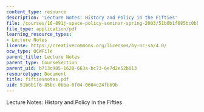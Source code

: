 ```yaml
---
content_type: resource
description: 'Lecture Notes: History and Policy in the Fifties'
file: /courses/16-891j-space-policy-seminar-spring-2003/51b0b1f685bc0bba6f040604c24fbb9b_fiftiesnotes.pdf
file_type: application/pdf
learning_resource_types:
- Lecture Notes
license: https://creativecommons.org/licenses/by-nc-sa/4.0/
ocw_type: OCWFile
parent_title: Lecture Notes
parent_type: CourseSection
parent_uid: b713c905-1628-663a-bc73-6e7d2e52b013
resourcetype: Document
title: fiftiesnotes.pdf
uid: 51b0b1f6-85bc-0bba-6f04-0604c24fbb9b
---
```

Lecture Notes: History and Policy in the Fifties